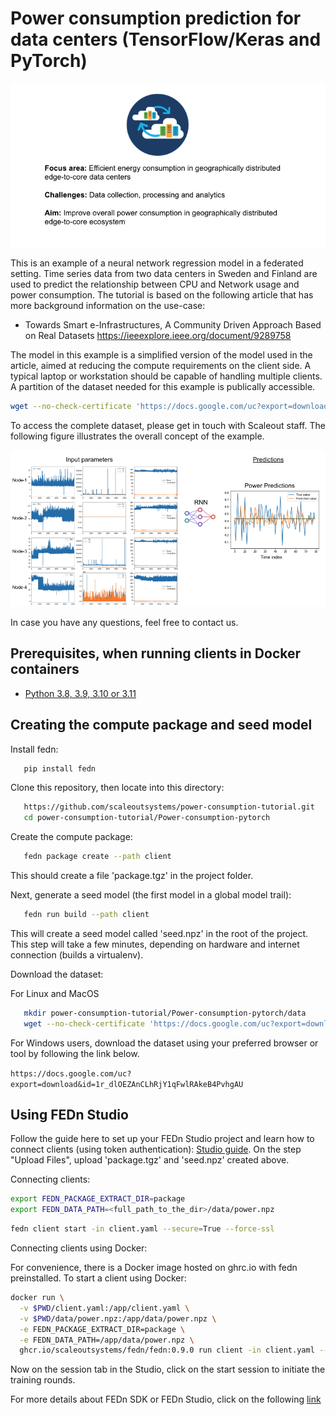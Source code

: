# Power consumption prediction for data centers (TensorFlow/Keras and PyTorch)

![Power Consumption Example.](banner.png)

This is an example of a neural network regression model in a federated setting. Time series data from two data centers in Sweden and Finland are used to predict the relationship between CPU and Network usage and power consumption. The tutorial is based on the following article that has more background information on the use-case: 

- Towards Smart e-Infrastructures, A Community Driven Approach Based on Real Datasets
https://ieeexplore.ieee.org/document/9289758

The model in this example is a simplified version of the model used in the article, aimed at reducing the compute requirements on the client side. A typical laptop or workstation should be capable of handling multiple clients. A partition of the dataset needed for this example is publically accessible.

```sh
wget --no-check-certificate 'https://docs.google.com/uc?export=download&id=1r_dlOEZAnCLhRjY1qFwlRAkeB4PvhgAU' -O power.npz
```

To access the complete dataset, please get in touch with Scaleout staff. The following figure illustrates the overall concept of the example.

![Overview figure highlighting input parameters and expected output.](overview.png)


In case you have any questions, feel free to contact us. 


## Prerequisites, when running clients in Docker containers

- [Python 3.8, 3.9, 3.10 or 3.11](https://www.python.org/downloads)


Creating the compute package and seed model
-------------------------------------------

Install fedn:

```sh
   pip install fedn
```

Clone this repository, then locate into this directory:

```sh
   https://github.com/scaleoutsystems/power-consumption-tutorial.git
   cd power-consumption-tutorial/Power-consumption-pytorch
```

Create the compute package:

```sh
   fedn package create --path client
```

This should create a file 'package.tgz' in the project folder.

Next, generate a seed model (the first model in a global model trail):

```sh
   fedn run build --path client
```

This will create a seed model called 'seed.npz' in the root of the project. This step will take a few minutes, depending on hardware and internet connection (builds a virtualenv).

Download the dataset:

For Linux and MacOS

```sh
   mkdir power-consumption-tutorial/Power-consumption-pytorch/data
   wget --no-check-certificate 'https://docs.google.com/uc?export=download&id=1r_dlOEZAnCLhRjY1qFwlRAkeB4PvhgAU' -O power.npz
```

For Windows users, download the dataset using your preferred browser or tool by following the link below.

`https://docs.google.com/uc?export=download&id=1r_dlOEZAnCLhRjY1qFwlRAkeB4PvhgAU`

Using FEDn Studio
-----------------

Follow the guide here to set up your FEDn Studio project and learn how to connect clients (using token authentication): [Studio guide](https://fedn.readthedocs.io/en/stable/studio.html). On the step "Upload Files", upload 'package.tgz' and 'seed.npz' created above.

Connecting clients:

```sh
export FEDN_PACKAGE_EXTRACT_DIR=package
export FEDN_DATA_PATH=<full_path_to_the_dir>/data/power.npz
```

```sh
fedn client start -in client.yaml --secure=True --force-ssl
```


Connecting clients using Docker:

For convenience, there is a Docker image hosted on ghrc.io with fedn preinstalled. To start a client using Docker:

```sh
docker run \
  -v $PWD/client.yaml:/app/client.yaml \
  -v $PWD/data/power.npz:/app/data/power.npz \
  -e FEDN_PACKAGE_EXTRACT_DIR=package \
  -e FEDN_DATA_PATH=/app/data/power.npz \
  ghcr.io/scaleoutsystems/fedn/fedn:0.9.0 run client -in client.yaml --force-ssl --secure=True
```

Now on the session tab in the Studio, click on the start session to initiate the training rounds. 

For more details about FEDn SDK or FEDn Studio, click on the following [link](https://fedn.readthedocs.io/en/stable/introduction.html) 

